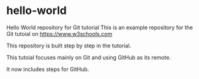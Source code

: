 # hello-world
Hello World repository for Git tutorial
This is an example repository for the Git tutoial on https://www.w3schools.com

This repository is built step by step in the tutorial.

This tutoial focuses mainly on Git and using GitHub as its remote.

It now includes steps for GitHub.
